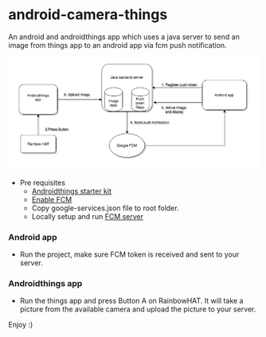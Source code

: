 # android-camera-things

An android and androidthings app which uses a java server to send an image from things app to an android app via fcm push notification.



![Diagram](diagram/android-camera-things.png)

- Pre requisites
  - [Androidthings starter kit](https://androidthings.withgoogle.com/#!/kits/starter-kit)
  - [Enable FCM](https://firebase.google.com/docs/cloud-messaging/android/first-message)
  - Copy google-services.json file to root folder. 
  - Locally setup and run [FCM server](https://github.com/MoizAli/fcmserver)
 

### Android app
- Run the project, make sure FCM token is received and sent to your server.

### Androidthings app
- Run the things app and press Button A on RainbowHAT. It will take a picture from the available camera and upload the picture to your server. 
 
Enjoy :)
